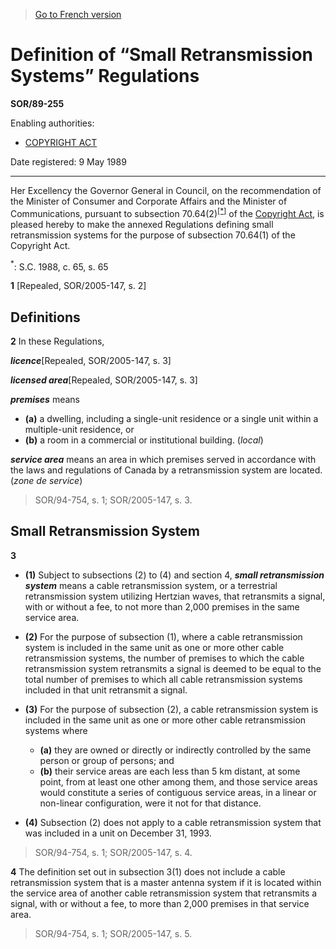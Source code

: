 > [Go to French version](/fr/Règlements/Décrets,%20ordonnances%20et%20règlements%20statutaires/89/255.md)

# Definition of “Small Retransmission Systems” Regulations

**SOR/89-255**

Enabling authorities: 
- [COPYRIGHT ACT](/en/Acts/Revised%20Statutes%20of%20Canada/C/C-42.md)

Date registered: 9 May 1989

----------

Her Excellency the Governor General in Council, on the recommendation of the Minister of Consumer and Corporate Affairs and the Minister of Communications, pursuant to subsection 70.64(2)<sup><a href='#fn_SOR-89-255_e_hq_8406'>[*]</a></sup> of the [Copyright Act](/en/Acts/Revised%20Statutes%20of%20Canada/C/C-42.md), is pleased hereby to make the annexed Regulations defining small retransmission systems for the purpose of subsection 70.64(1) of the Copyright Act.

<a name='fn_SOR-89-255_e_hq_8406'><sup>*</sup></a>: S.C. 1988, c. 65, s. 65<br />



**1** [Repealed, SOR/2005-147, s. 2]




## Definitions


**2** In these Regulations,

***licence***[Repealed, SOR/2005-147, s. 3]

***licensed area***[Repealed, SOR/2005-147, s. 3]

***premises*** means
- **(a)** a dwelling, including a single-unit residence or a single unit within a multiple-unit residence, or
- **(b)** a room in a commercial or institutional building. (*local*)

***service area*** means an area in which premises served in accordance with the laws and regulations of Canada by a retransmission system are located. (*zone de service*)
> SOR/94-754, s. 1; SOR/2005-147, s. 3.





## Small Retransmission System


**3** 

- **(1)** Subject to subsections (2) to (4) and section 4, ***small retransmission system*** means a cable retransmission system, or a terrestrial retransmission system utilizing Hertzian waves, that retransmits a signal, with or without a fee, to not more than 2,000 premises in the same service area.

- **(2)** For the purpose of subsection (1), where a cable retransmission system is included in the same unit as one or more other cable retransmission systems, the number of premises to which the cable retransmission system retransmits a signal is deemed to be equal to the total number of premises to which all cable retransmission systems included in that unit retransmit a signal.

- **(3)** For the purpose of subsection (2), a cable retransmission system is included in the same unit as one or more other cable retransmission systems where
	- **(a)** they are owned or directly or indirectly controlled by the same person or group of persons; and
	- **(b)** their service areas are each less than 5 km distant, at some point, from at least one other among them, and those service areas would constitute a series of contiguous service areas, in a linear or non-linear configuration, were it not for that distance.

- **(4)** Subsection (2) does not apply to a cable retransmission system that was included in a unit on December 31, 1993.
> SOR/94-754, s. 1; SOR/2005-147, s. 4.




**4** The definition set out in subsection 3(1) does not include a cable retransmission system that is a master antenna system if it is located within the service area of another cable retransmission system that retransmits a signal, with or without a fee, to more than 2,000 premises in that service area.
> SOR/94-754, s. 1; SOR/2005-147, s. 5.



